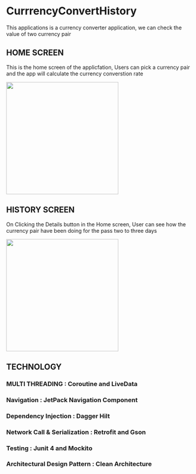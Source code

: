 # CurrrencyConvertHistory

This applications  is a currency converter application, we can check the value of two currency pair 

## HOME SCREEN 
This is the home screen of the applicfation, Users can pick a currency  pair and the app will calculate the currency converstion rate 


<img src="https://user-images.githubusercontent.com/46386915/207940257-0dcc6c9b-3531-4a46-a6a1-6c0dec3e82f4.png" width="300"/>

## HISTORY SCREEN
On Clicking the Details button in the Home screen, User can see how the currency pair have been doing for the pass two to three  days 

<img src="https://user-images.githubusercontent.com/46386915/207940626-4dfe1c09-c9e8-428b-9304-2ec6b20ccb0c.png" width="300"/>


## TECHNOLOGY

### MULTI THREADING : Coroutine and LiveData
### Navigation : JetPack Navigation Component 
### Dependency Injection : Dagger Hilt
### Network Call & Serialization  : Retrofit and Gson
### Testing : Junit 4 and Mockito
### Architectural Design Pattern : Clean Architecture 






